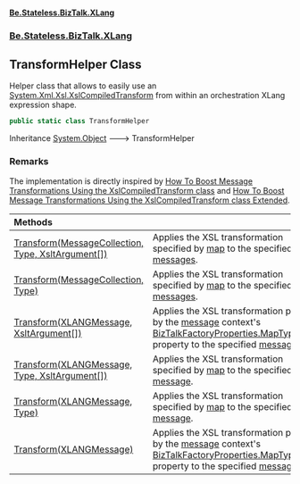 #### [Be.Stateless.BizTalk.XLang](README.md 'README')
### [Be.Stateless.BizTalk.XLang](Be.Stateless.BizTalk.XLang.md 'Be.Stateless.BizTalk.XLang')

## TransformHelper Class

Helper class that allows to easily use an [System.Xml.Xsl.XslCompiledTransform](https://docs.microsoft.com/en-us/dotnet/api/System.Xml.Xsl.XslCompiledTransform 'System.Xml.Xsl.XslCompiledTransform') from within an orchestration XLang
expression shape.

```csharp
public static class TransformHelper
```

Inheritance [System.Object](https://docs.microsoft.com/en-us/dotnet/api/System.Object 'System.Object') &#129106; TransformHelper

### Remarks
The implementation is directly inspired by [How
            To Boost Message Transformations Using the XslCompiledTransform class](http://blogs.msdn.com/b/paolos/archive/2010/01/29/how-to-boost-message-transformations-using-the-xslcompiledtransform-class.aspx 'http://blogs.msdn.com/b/paolos/archive/2010/01/29/how-to-boost-message-transformations-using-the-xslcompiledtransform-class.aspx') and [How
            To Boost Message Transformations Using the XslCompiledTransform class Extended](http://blogs.msdn.com/b/paolos/archive/2010/04/08/how-to-boost-message-transformations-using-the-xslcompiledtransform-class-extended.aspx 'http://blogs.msdn.com/b/paolos/archive/2010/04/08/how-to-boost-message-transformations-using-the-xslcompiledtransform-class-extended.aspx').

| Methods | |
| :--- | :--- |
| [Transform(MessageCollection, Type, XsltArgument[])](TransformHelper.Transform(MessageCollection,Type,XsltArgument[]).md 'Be.Stateless.BizTalk.XLang.TransformHelper.Transform(Be.Stateless.BizTalk.XLang.MessageCollection, System.Type, Be.Stateless.Xml.Xsl.XsltArgument[])') | Applies the XSL transformation specified by [map](TransformHelper.Transform(MessageCollection,Type,XsltArgument[]).md#Be.Stateless.BizTalk.XLang.TransformHelper.Transform(Be.Stateless.BizTalk.XLang.MessageCollection,System.Type,Be.Stateless.Xml.Xsl.XsltArgument[]).map 'Be.Stateless.BizTalk.XLang.TransformHelper.Transform(Be.Stateless.BizTalk.XLang.MessageCollection, System.Type, Be.Stateless.Xml.Xsl.XsltArgument[]).map') to the specified [messages](TransformHelper.Transform(MessageCollection,Type,XsltArgument[]).md#Be.Stateless.BizTalk.XLang.TransformHelper.Transform(Be.Stateless.BizTalk.XLang.MessageCollection,System.Type,Be.Stateless.Xml.Xsl.XsltArgument[]).messages 'Be.Stateless.BizTalk.XLang.TransformHelper.Transform(Be.Stateless.BizTalk.XLang.MessageCollection, System.Type, Be.Stateless.Xml.Xsl.XsltArgument[]).messages'). |
| [Transform(MessageCollection, Type)](TransformHelper.Transform(MessageCollection,Type).md 'Be.Stateless.BizTalk.XLang.TransformHelper.Transform(Be.Stateless.BizTalk.XLang.MessageCollection, System.Type)') | Applies the XSL transformation specified by [map](TransformHelper.Transform(MessageCollection,Type).md#Be.Stateless.BizTalk.XLang.TransformHelper.Transform(Be.Stateless.BizTalk.XLang.MessageCollection,System.Type).map 'Be.Stateless.BizTalk.XLang.TransformHelper.Transform(Be.Stateless.BizTalk.XLang.MessageCollection, System.Type).map') to the specified [messages](TransformHelper.Transform(MessageCollection,Type).md#Be.Stateless.BizTalk.XLang.TransformHelper.Transform(Be.Stateless.BizTalk.XLang.MessageCollection,System.Type).messages 'Be.Stateless.BizTalk.XLang.TransformHelper.Transform(Be.Stateless.BizTalk.XLang.MessageCollection, System.Type).messages'). |
| [Transform(XLANGMessage, XsltArgument[])](TransformHelper.Transform(XLANGMessage,XsltArgument[]).md 'Be.Stateless.BizTalk.XLang.TransformHelper.Transform(Microsoft.XLANGs.BaseTypes.XLANGMessage, Be.Stateless.Xml.Xsl.XsltArgument[])') | Applies the XSL transformation provided by the [message](TransformHelper.Transform(XLANGMessage,XsltArgument[]).md#Be.Stateless.BizTalk.XLang.TransformHelper.Transform(Microsoft.XLANGs.BaseTypes.XLANGMessage,Be.Stateless.Xml.Xsl.XsltArgument[]).message 'Be.Stateless.BizTalk.XLang.TransformHelper.Transform(Microsoft.XLANGs.BaseTypes.XLANGMessage, Be.Stateless.Xml.Xsl.XsltArgument[]).message') context's [BizTalkFactoryProperties.MapTypeName](https://docs.microsoft.com/en-us/dotnet/api/Be.Stateless.BizTalk.ContextProperties.BizTalkFactoryProperties.MapTypeName 'Be.Stateless.BizTalk.ContextProperties.BizTalkFactoryProperties.MapTypeName') property to the specified [message](TransformHelper.Transform(XLANGMessage,XsltArgument[]).md#Be.Stateless.BizTalk.XLang.TransformHelper.Transform(Microsoft.XLANGs.BaseTypes.XLANGMessage,Be.Stateless.Xml.Xsl.XsltArgument[]).message 'Be.Stateless.BizTalk.XLang.TransformHelper.Transform(Microsoft.XLANGs.BaseTypes.XLANGMessage, Be.Stateless.Xml.Xsl.XsltArgument[]).message'). |
| [Transform(XLANGMessage, Type, XsltArgument[])](TransformHelper.Transform(XLANGMessage,Type,XsltArgument[]).md 'Be.Stateless.BizTalk.XLang.TransformHelper.Transform(Microsoft.XLANGs.BaseTypes.XLANGMessage, System.Type, Be.Stateless.Xml.Xsl.XsltArgument[])') | Applies the XSL transformation specified by [map](TransformHelper.Transform(XLANGMessage,Type,XsltArgument[]).md#Be.Stateless.BizTalk.XLang.TransformHelper.Transform(Microsoft.XLANGs.BaseTypes.XLANGMessage,System.Type,Be.Stateless.Xml.Xsl.XsltArgument[]).map 'Be.Stateless.BizTalk.XLang.TransformHelper.Transform(Microsoft.XLANGs.BaseTypes.XLANGMessage, System.Type, Be.Stateless.Xml.Xsl.XsltArgument[]).map') to the specified [message](TransformHelper.Transform(XLANGMessage,Type,XsltArgument[]).md#Be.Stateless.BizTalk.XLang.TransformHelper.Transform(Microsoft.XLANGs.BaseTypes.XLANGMessage,System.Type,Be.Stateless.Xml.Xsl.XsltArgument[]).message 'Be.Stateless.BizTalk.XLang.TransformHelper.Transform(Microsoft.XLANGs.BaseTypes.XLANGMessage, System.Type, Be.Stateless.Xml.Xsl.XsltArgument[]).message'). |
| [Transform(XLANGMessage, Type)](TransformHelper.Transform(XLANGMessage,Type).md 'Be.Stateless.BizTalk.XLang.TransformHelper.Transform(Microsoft.XLANGs.BaseTypes.XLANGMessage, System.Type)') | Applies the XSL transformation specified by [map](TransformHelper.Transform(XLANGMessage,Type).md#Be.Stateless.BizTalk.XLang.TransformHelper.Transform(Microsoft.XLANGs.BaseTypes.XLANGMessage,System.Type).map 'Be.Stateless.BizTalk.XLang.TransformHelper.Transform(Microsoft.XLANGs.BaseTypes.XLANGMessage, System.Type).map') to the specified [message](TransformHelper.Transform(XLANGMessage,Type).md#Be.Stateless.BizTalk.XLang.TransformHelper.Transform(Microsoft.XLANGs.BaseTypes.XLANGMessage,System.Type).message 'Be.Stateless.BizTalk.XLang.TransformHelper.Transform(Microsoft.XLANGs.BaseTypes.XLANGMessage, System.Type).message'). |
| [Transform(XLANGMessage)](TransformHelper.Transform(XLANGMessage).md 'Be.Stateless.BizTalk.XLang.TransformHelper.Transform(Microsoft.XLANGs.BaseTypes.XLANGMessage)') | Applies the XSL transformation provided by the [message](TransformHelper.Transform(XLANGMessage).md#Be.Stateless.BizTalk.XLang.TransformHelper.Transform(Microsoft.XLANGs.BaseTypes.XLANGMessage).message 'Be.Stateless.BizTalk.XLang.TransformHelper.Transform(Microsoft.XLANGs.BaseTypes.XLANGMessage).message') context's [BizTalkFactoryProperties.MapTypeName](https://docs.microsoft.com/en-us/dotnet/api/Be.Stateless.BizTalk.ContextProperties.BizTalkFactoryProperties.MapTypeName 'Be.Stateless.BizTalk.ContextProperties.BizTalkFactoryProperties.MapTypeName') property to the specified [message](TransformHelper.Transform(XLANGMessage).md#Be.Stateless.BizTalk.XLang.TransformHelper.Transform(Microsoft.XLANGs.BaseTypes.XLANGMessage).message 'Be.Stateless.BizTalk.XLang.TransformHelper.Transform(Microsoft.XLANGs.BaseTypes.XLANGMessage).message'). |
